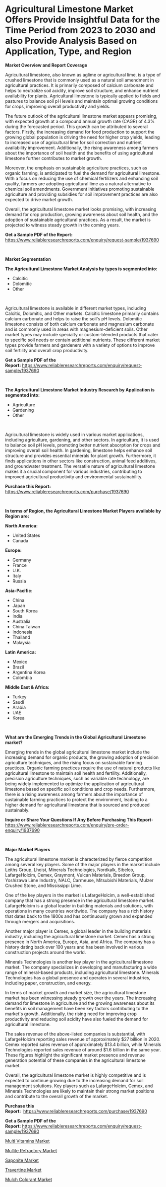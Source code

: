 <p><h1>Agricultural Limestone Market Offers Provide Insightful Data for the Time Period from 2023 to 2030 and also Provide Analysis Based on Application, Type, and Region</h1></p><p><strong>Market Overview and Report Coverage</strong></p>
<p><p>Agricultural limestone, also known as aglime or agricultural lime, is a type of crushed limestone that is commonly used as a natural soil amendment in agricultural practices. It is primarily composed of calcium carbonate and helps to neutralize soil acidity, improve soil structure, and enhance nutrient availability for plants. Agricultural limestone is typically applied to fields and pastures to balance soil pH levels and maintain optimal growing conditions for crops, improving overall productivity and yields.</p><p>The future outlook of the agricultural limestone market appears promising, with expected growth at a compound annual growth rate (CAGR) of 4.3% during the forecasted period. This growth can be attributed to several factors. Firstly, the increasing demand for food production to support the growing global population is driving the need for higher crop yields, leading to increased use of agricultural lime for soil correction and nutrient availability improvement. Additionally, the rising awareness among farmers about the importance of soil health and the benefits of using agricultural limestone further contributes to market growth.</p><p>Moreover, the emphasis on sustainable agriculture practices, such as organic farming, is anticipated to fuel the demand for agricultural limestone. With a focus on reducing the use of chemical fertilizers and enhancing soil quality, farmers are adopting agricultural lime as a natural alternative to chemical soil amendments. Government initiatives promoting sustainable agriculture and providing subsidies for soil improvement practices are also expected to drive market growth.</p><p>Overall, the agricultural limestone market looks promising, with increasing demand for crop production, growing awareness about soil health, and the adoption of sustainable agricultural practices. As a result, the market is projected to witness steady growth in the coming years.</p></p>
<p><strong>Get a Sample PDF of the Report:</strong> <a href="https://www.reliableresearchreports.com/enquiry/request-sample/1937690">https://www.reliableresearchreports.com/enquiry/request-sample/1937690</a></p>
<p>&nbsp;</p>
<p><strong>Market Segmentation</strong></p>
<p><strong>The Agricultural Limestone Market Analysis by types is segmented into:</strong></p>
<p><ul><li>Calcitic</li><li>Dolomitic</li><li>Other</li></ul></p>
<p>&nbsp;</p>
<p><p>Agricultural limestone is available in different market types, including Calcitic, Dolomitic, and Other markets. Calcitic limestone primarily contains calcium carbonate and helps to raise the soil's pH levels. Dolomitic limestone consists of both calcium carbonate and magnesium carbonate and is commonly used in areas with magnesium-deficient soils. Other market types may include specialty or custom-blended products that cater to specific soil needs or contain additional nutrients. These different market types provide farmers and gardeners with a variety of options to improve soil fertility and overall crop productivity.</p></p>
<p><strong>Get a Sample PDF of the Report:</strong>&nbsp;<a href="https://www.reliableresearchreports.com/enquiry/request-sample/1937690">https://www.reliableresearchreports.com/enquiry/request-sample/1937690</a></p>
<p>&nbsp;</p>
<p><strong>The Agricultural Limestone Market Industry Research by Application is segmented into:</strong></p>
<p><ul><li>Agriculture</li><li>Gardening</li><li>Other</li></ul></p>
<p>&nbsp;</p>
<p><p>Agricultural limestone is widely used in various market applications, including agriculture, gardening, and other sectors. In agriculture, it is used to balance soil pH levels, promoting better nutrient absorption for crops and improving overall soil health. In gardening, limestone helps enhance soil structure and provides essential minerals for plant growth. Furthermore, it finds applications in other sectors like construction, animal feed additives, and groundwater treatment. The versatile nature of agricultural limestone makes it a crucial component for various industries, contributing to improved agricultural productivity and environmental sustainability.</p></p>
<p><strong>Purchase this Report:</strong>&nbsp; <a href="https://www.reliableresearchreports.com/purchase/1937690">https://www.reliableresearchreports.com/purchase/1937690</a></p>
<p>&nbsp;</p>
<p><strong>In terms of Region, the Agricultural Limestone Market Players available by Region are:</strong></p>
<p>
    <p> <strong> North America: </strong>
        <ul>
            <li>United States</li>
            <li>Canada</li>
        </ul>
        </p> 
    <p> <strong> Europe: </strong>
        <ul>
            <li>Germany</li>
            <li>France</li>
            <li>U.K.</li>
            <li>Italy</li>
            <li>Russia</li>
        </ul>
        </p> 
    <p> <strong> Asia-Pacific: </strong>
        <ul>
            <li>China</li>
            <li>Japan</li>
            <li>South Korea</li>
            <li>India</li>
            <li>Australia</li>
            <li>China Taiwan</li>
            <li>Indonesia</li>
            <li>Thailand</li>
            <li>Malaysia</li>
        </ul>
        </p> 
    <p> <strong> Latin America: </strong>
        <ul>
            <li>Mexico</li>
            <li>Brazil</li>
            <li>Argentina Korea</li>
            <li>Colombia</li>
        </ul>
        </p> 
    <p> <strong> Middle East & Africa: </strong>
        <ul>
            <li>Turkey</li>
            <li>Saudi</li>
            <li>Arabia</li>
            <li>UAE</li>
            <li>Korea</li>
        </ul>
    </p>
    </p>
<p>&nbsp;</p>
<p><strong>What are the Emerging Trends in the Global Agricultural Limestone market?</strong></p>
<p><p>Emerging trends in the global agricultural limestone market include the increasing demand for organic products, the growing adoption of precision agriculture techniques, and the rising focus on sustainable farming practices. Organic farming practices require the use of natural products like agricultural limestone to maintain soil health and fertility. Additionally, precision agriculture techniques, such as variable rate technology, are being widely implemented to optimize the application of agricultural limestone based on specific soil conditions and crop needs. Furthermore, there is a rising awareness among farmers about the importance of sustainable farming practices to protect the environment, leading to a higher demand for agricultural limestone that is sourced and produced sustainably.</p></p>
<p><strong>Inquire or Share Your Questions If Any Before Purchasing This Report</strong>- <a href="https://www.reliableresearchreports.com/enquiry/pre-order-enquiry/1937690">https://www.reliableresearchreports.com/enquiry/pre-order-enquiry/1937690</a></p>
<p>&nbsp;</p>
<p><strong>Major Market Players</strong></p>
<p><p>The agricultural limestone market is characterized by fierce competition among several key players. Some of the major players in the market include Leiths Group, Lhoist, Minerals Technologies, Nordkalk, Sibelco, LafargeHolcim, Cemex, Graymont, Vulcan Materials, Breedon Group, Yoshizawa Lime Industry, NALC, Carmeuse, Mitsubishi Materials, Mulzer Crushed Stone, and Mississippi Lime. </p><p>One of the key players in the market is LafargeHolcim, a well-established company that has a strong presence in the agricultural limestone market. LafargeHolcim is a global leader in building materials and solutions, with operations in many countries worldwide. The company has a rich history that dates back to the 1800s and has continuously grown and expanded through mergers and acquisitions. </p><p>Another major player is Cemex, a global leader in the building materials industry, including the agricultural limestone market. Cemex has a strong presence in North America, Europe, Asia, and Africa. The company has a history dating back over 100 years and has been involved in various construction projects around the world.</p><p>Minerals Technologies is another key player in the agricultural limestone market. The company specializes in developing and manufacturing a wide range of mineral-based products, including agricultural limestone. Minerals Technologies has a global presence and operates in several industries, including paper, construction, and energy.</p><p>In terms of market growth and market size, the agricultural limestone market has been witnessing steady growth over the years. The increasing demand for limestone in agriculture and the growing awareness about its benefits in soil management have been key factors contributing to the market's growth. Additionally, the rising need for improving crop productivity and reducing soil acidity have also fueled the demand for agricultural limestone.</p><p>The sales revenue of the above-listed companies is substantial, with LafargeHolcim reporting sales revenue of approximately $27 billion in 2020. Cemex reported sales revenue of approximately $13.4 billion, while Minerals Technologies reported sales revenue of around $1.6 billion in the same year. These figures highlight the significant market presence and revenue generation potential of these companies in the agricultural limestone market.</p><p>Overall, the agricultural limestone market is highly competitive and is expected to continue growing due to the increasing demand for soil management solutions. Key players such as LafargeHolcim, Cemex, and Minerals Technologies are likely to maintain their strong market positions and contribute to the overall growth of the market.</p></p>
<p><strong>Purchase this Report:</strong>&nbsp;&nbsp;<a href="https://www.reliableresearchreports.com/purchase/1937690">https://www.reliableresearchreports.com/purchase/1937690</a></p>
<p></p>
<p><strong>Get a Sample PDF of the Report:</strong>&nbsp;<a href="https://www.reliableresearchreports.com/enquiry/request-sample/1937690">https://www.reliableresearchreports.com/enquiry/request-sample/1937690</a></p>
<p><p><a href="https://github.com/lbird53714/Market-Research-Report-List-2/blob/main/multi-vitamins-market.md">Multi Vitamins Market</a></p><p><a href="https://github.com/pizolina/Market-Research-Report-List-2/blob/main/mullite-refractory-market.md">Mullite Refractory Market</a></p><p><a href="https://github.com/luckyshygirl/Market-Research-Report-List-2/blob/main/saponite-market.md">Saponite Market</a></p><p><a href="https://github.com/vimar16th/Market-Research-Report-List-2/blob/main/travertine-market.md">Travertine Market</a></p><p><a href="https://github.com/sofayahoo2023/Market-Research-Report-List-2/blob/main/mulch-colorant-market.md">Mulch Colorant Market</a></p></p>